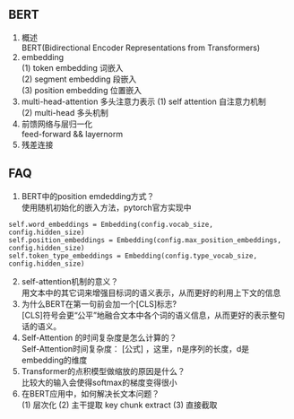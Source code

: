 BERT
----
01. 概述  
BERT(Bidirectional Encoder Representations from Transformers)
02. embedding  
(1) token embedding 词嵌入  
(2) segment embedding 段嵌入  
(3) position embedding 位置嵌入  
03. multi-head-attention 多头注意力表示
(1) self attention 自注意力机制  
(2) multi-head 多头机制   
04. 前馈网络与层归一化  
feed-forward && layernorm  
05. 残差连接  

FAQ
---
01. BERT中的position emdedding方式？  
使用随机初始化的嵌入方法，pytorch官方实现中  
```
self.word_embeddings = Embedding(config.vocab_size, config.hidden_size)
self.position_embeddings = Embedding(config.max_position_embeddings, config.hidden_size)
self.token_type_embeddings = Embedding(config.type_vocab_size, config.hidden_size)
```
02. self-attention机制的意义？  
用文本中的其它词来增强目标词的语义表示，从而更好的利用上下文的信息
03. 为什么BERT在第一句前会加一个[CLS]标志?  
[CLS]符号会更“公平”地融合文本中各个词的语义信息，从而更好的表示整句话的语义。
04. Self-Attention 的时间复杂度是怎么计算的？  
Self-Attention时间复杂度： [公式] ，这里，n是序列的长度，d是embedding的维度  
05. Transformer的点积模型做缩放的原因是什么？  
比较大的输入会使得softmax的梯度变得很小  
06. 在BERT应用中，如何解决长文本问题？  
(1) 层次化 (2) 主干提取 key chunk extract (3) 直接截取
